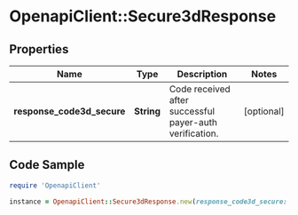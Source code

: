 # OpenapiClient::Secure3dResponse

## Properties

Name | Type | Description | Notes
------------ | ------------- | ------------- | -------------
**response_code3d_secure** | **String** | Code received after successful payer-auth verification. | [optional] 

## Code Sample

```ruby
require 'OpenapiClient'

instance = OpenapiClient::Secure3dResponse.new(response_code3d_secure: 3)
```


